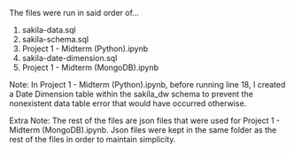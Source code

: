The files were run in said order of...

1. sakila-data.sql
2. sakila-schema.sql
3. Project 1 - Midterm (Python).ipynb
4. sakila-date-dimension.sql
5. Project 1 - Midterm (MongoDB).ipynb <br>

Note: In Project 1 - Midterm (Python).ipynb, before running line 18, I created a Date Dimension table within the sakila_dw schema to prevent the nonexistent data table error that would have occurred otherwise. <br>

Extra Note: The rest of the files are json files that were used for Project 1 - Midterm (MongoDB).ipynb. Json files were kept in the same folder as the rest of the files in order to maintain simplicity.
